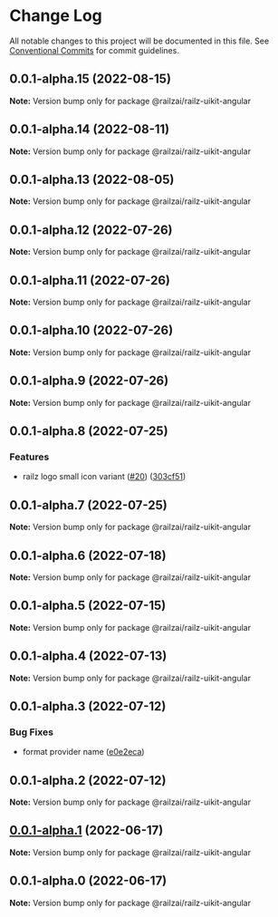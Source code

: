# Change Log

All notable changes to this project will be documented in this file.
See [Conventional Commits](https://conventionalcommits.org) for commit guidelines.

## 0.0.1-alpha.15 (2022-08-15)

**Note:** Version bump only for package @railzai/railz-uikit-angular





## 0.0.1-alpha.14 (2022-08-11)

**Note:** Version bump only for package @railzai/railz-uikit-angular





## 0.0.1-alpha.13 (2022-08-05)

**Note:** Version bump only for package @railzai/railz-uikit-angular





## 0.0.1-alpha.12 (2022-07-26)

**Note:** Version bump only for package @railzai/railz-uikit-angular





## 0.0.1-alpha.11 (2022-07-26)

**Note:** Version bump only for package @railzai/railz-uikit-angular





## 0.0.1-alpha.10 (2022-07-26)

**Note:** Version bump only for package @railzai/railz-uikit-angular





## 0.0.1-alpha.9 (2022-07-26)

**Note:** Version bump only for package @railzai/railz-uikit-angular





## 0.0.1-alpha.8 (2022-07-25)


### Features

* railz logo small icon variant ([#20](https://github.com/railz-ai/railz-uikit/issues/20)) ([303cf51](https://github.com/railz-ai/railz-uikit/commit/303cf5193375b6fce63d374988e5c762af681f6a))





## 0.0.1-alpha.7 (2022-07-25)

**Note:** Version bump only for package @railzai/railz-uikit-angular





## 0.0.1-alpha.6 (2022-07-18)

**Note:** Version bump only for package @railzai/railz-uikit-angular





## 0.0.1-alpha.5 (2022-07-15)

**Note:** Version bump only for package @railzai/railz-uikit-angular





## 0.0.1-alpha.4 (2022-07-13)

**Note:** Version bump only for package @railzai/railz-uikit-angular





## 0.0.1-alpha.3 (2022-07-12)


### Bug Fixes

* format provider name ([e0e2eca](https://github.com/railz-ai/railz-uikit/commit/e0e2ecab1f8c6a4c6eca1c7e62422d69a5065dcc))





## 0.0.1-alpha.2 (2022-07-12)

**Note:** Version bump only for package @railzai/railz-uikit-angular





## [0.0.1-alpha.1](https://github.com/railz-ai/railz-uikit/compare/@railzai/railz-uikit-angular@0.0.1-alpha.0...@railzai/railz-uikit-angular@0.0.1-alpha.1) (2022-06-17)

**Note:** Version bump only for package @railzai/railz-uikit-angular





## 0.0.1-alpha.0 (2022-06-17)

**Note:** Version bump only for package @railzai/railz-uikit-angular
